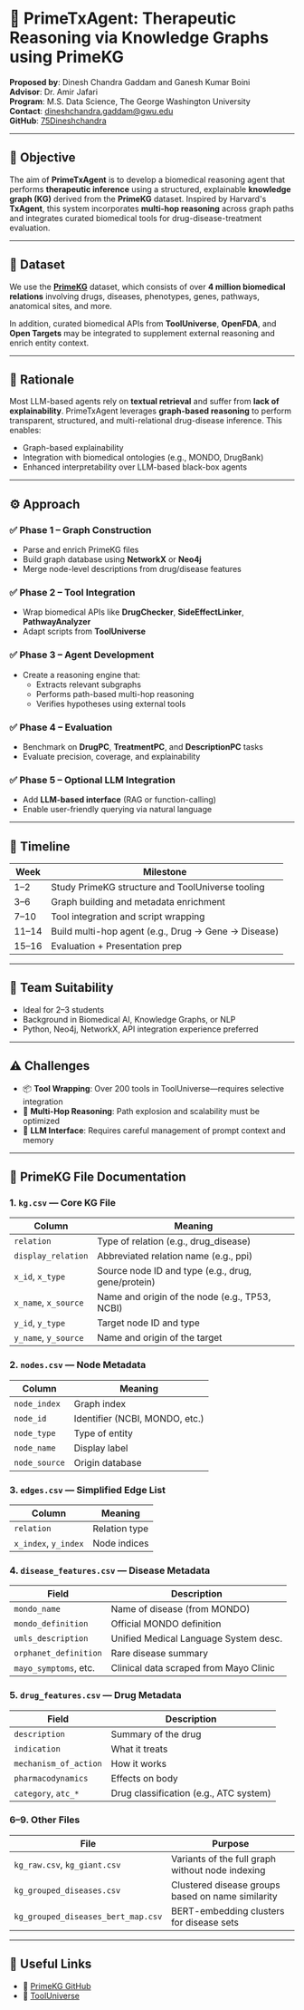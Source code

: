 
# 📘 PrimeTxAgent: Therapeutic Reasoning via Knowledge Graphs using PrimeKG

**Proposed by**: Dinesh Chandra Gaddam and Ganesh Kumar Boini  
**Advisor**: Dr. Amir Jafari  
**Program**: M.S. Data Science, The George Washington University  
**Contact**: [dineshchandra.gaddam@gwu.edu](mailto:dineshchandra.gaddam@gwu.edu)  
**GitHub**: [75Dineshchandra](https://github.com/75Dinesh)

---

## 🎯 Objective

The aim of **PrimeTxAgent** is to develop a biomedical reasoning agent that performs **therapeutic inference** using a structured, explainable **knowledge graph (KG)** derived from the **PrimeKG** dataset. Inspired by Harvard's **TxAgent**, this system incorporates **multi-hop reasoning** across graph paths and integrates curated biomedical tools for drug-disease-treatment evaluation.

---

## 🧬 Dataset

We use the [**PrimeKG**](https://github.com/mims-harvard/PrimeKG) dataset, which consists of over **4 million biomedical relations** involving drugs, diseases, phenotypes, genes, pathways, anatomical sites, and more.

In addition, curated biomedical APIs from **ToolUniverse**, **OpenFDA**, and **Open Targets** may be integrated to supplement external reasoning and enrich entity context.

---

## 🤖 Rationale

Most LLM-based agents rely on **textual retrieval** and suffer from **lack of explainability**. PrimeTxAgent leverages **graph-based reasoning** to perform transparent, structured, and multi-relational drug-disease inference. This enables:

- Graph-based explainability
- Integration with biomedical ontologies (e.g., MONDO, DrugBank)
- Enhanced interpretability over LLM-based black-box agents

---

## ⚙️ Approach

### ✅ Phase 1 – Graph Construction
- Parse and enrich PrimeKG files
- Build graph database using **NetworkX** or **Neo4j**
- Merge node-level descriptions from drug/disease features

### ✅ Phase 2 – Tool Integration
- Wrap biomedical APIs like **DrugChecker**, **SideEffectLinker**, **PathwayAnalyzer**
- Adapt scripts from **ToolUniverse**

### ✅ Phase 3 – Agent Development
- Create a reasoning engine that:
  - Extracts relevant subgraphs
  - Performs path-based multi-hop reasoning
  - Verifies hypotheses using external tools

### ✅ Phase 4 – Evaluation
- Benchmark on **DrugPC**, **TreatmentPC**, and **DescriptionPC** tasks
- Evaluate precision, coverage, and explainability

### ✅ Phase 5 – Optional LLM Integration
- Add **LLM-based interface** (RAG or function-calling)
- Enable user-friendly querying via natural language

---

## 📅 Timeline

| Week  | Milestone                                           |
| ----- | --------------------------------------------------- |
| 1–2   | Study PrimeKG structure and ToolUniverse tooling    |
| 3–6   | Graph building and metadata enrichment              |
| 7–10  | Tool integration and script wrapping                |
| 11–14 | Build multi-hop agent (e.g., Drug → Gene → Disease) |
| 15–16 | Evaluation + Presentation prep                      |

---

## 👥 Team Suitability

- Ideal for 2–3 students
- Background in Biomedical AI, Knowledge Graphs, or NLP
- Python, Neo4j, NetworkX, API integration experience preferred

---

## ⚠️ Challenges

- 📦 **Tool Wrapping**: Over 200 tools in ToolUniverse—requires selective integration
- 🔁 **Multi-Hop Reasoning**: Path explosion and scalability must be optimized
- 🧠 **LLM Interface**: Requires careful management of prompt context and memory

---

## 📂 PrimeKG File Documentation

### 1. `kg.csv` — Core KG File

| Column               | Meaning                                                |
| -------------------- | ------------------------------------------------------ |
| `relation`           | Type of relation (e.g., drug_disease)                 |
| `display_relation`   | Abbreviated relation name (e.g., ppi)                  |
| `x_id`, `x_type`     | Source node ID and type (e.g., drug, gene/protein)     |
| `x_name`, `x_source` | Name and origin of the node (e.g., TP53, NCBI)         |
| `y_id`, `y_type`     | Target node ID and type                                |
| `y_name`, `y_source` | Name and origin of the target                          |

### 2. `nodes.csv` — Node Metadata

| Column        | Meaning                        |
| ------------- | ------------------------------ |
| `node_index`  | Graph index                    |
| `node_id`     | Identifier (NCBI, MONDO, etc.) |
| `node_type`   | Type of entity                 |
| `node_name`   | Display label                  |
| `node_source` | Origin database                |

### 3. `edges.csv` — Simplified Edge List

| Column               | Meaning       |
| -------------------- | ------------- |
| `relation`           | Relation type |
| `x_index`, `y_index` | Node indices  |

### 4. `disease_features.csv` — Disease Metadata

| Field                 | Description                            |
| --------------------- | -------------------------------------- |
| `mondo_name`          | Name of disease (from MONDO)           |
| `mondo_definition`    | Official MONDO definition              |
| `umls_description`    | Unified Medical Language System desc.  |
| `orphanet_definition` | Rare disease summary                   |
| `mayo_symptoms`, etc. | Clinical data scraped from Mayo Clinic |

### 5. `drug_features.csv` — Drug Metadata

| Field                 | Description                            |
| --------------------- | -------------------------------------- |
| `description`         | Summary of the drug                    |
| `indication`          | What it treats                         |
| `mechanism_of_action` | How it works                           |
| `pharmacodynamics`    | Effects on body                        |
| `category`, `atc_*`   | Drug classification (e.g., ATC system) |

### 6–9. Other Files

| File                               | Purpose                                           |
| ---------------------------------- | ------------------------------------------------- |
| `kg_raw.csv`, `kg_giant.csv`       | Variants of the full graph without node indexing  |
| `kg_grouped_diseases.csv`          | Clustered disease groups based on name similarity |
| `kg_grouped_diseases_bert_map.csv` | BERT-embedding clusters for disease sets          |

---

## 🔗 Useful Links

- 📘 [PrimeKG GitHub](https://github.com/mims-harvard/PrimeKG)
- 🧪 [ToolUniverse](https://github.com/mims-harvard/ToolUniverse)
